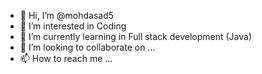 - 👋 Hi, I’m @mohdasad5
- 👀 I’m interested in Coding
- 🌱 I’m currently learning in Full stack development (Java)
- 💞️ I’m looking to collaborate on ...
- 📫 How to reach me ...

<!---
MohdAsad5/MohdAsad5 is a ✨ special ✨ repository because its `README.md` (this file) appears on your GitHub profile.
You can click the Preview link to take a look at your changes.
--->
